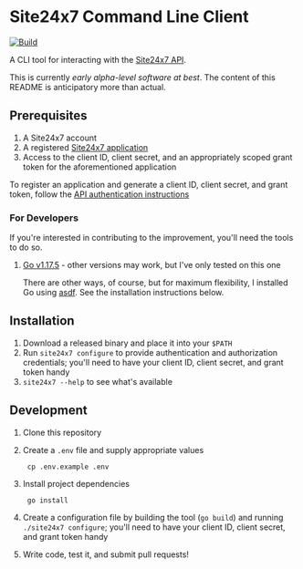 # Site24x7 Command Line Client

[![Build](https://github.com/robwilkerson/site24x7-cli/actions/workflows/ci.yml/badge.svg)](https://github.com/robwilkerson/site24x7-cli/actions/workflows/ci.yml)

A CLI tool for interacting with the [Site24x7 API](https://www.site24x7.com/help/api/#introduction).

This is currently _early alpha-level software at best_. The content of this README is anticipatory more than actual.

## Prerequisites

1. A Site24x7 account
2. A registered [Site24x7 application](https://api-console.zoho.com)
3. Access to the client ID, client secret, and an appropriately scoped grant token for the aforementioned application

To register an application and generate a client ID, client secret, and grant token, follow the [API authentication instructions](https://www.site24x7.com/help/api/#authentication)

### For Developers

If you're interested in contributing to the improvement, you'll need the tools to do so.

1. [Go v1.17.5](https://golang.org) - other versions may work, but I've only tested on this one

    There are other ways, of course, but for maximum flexibility, I installed Go using [asdf](https://asdf-vm.com). See the installation instructions below.

## Installation

1. Download a released binary and place it into your `$PATH`
1. Run `site24x7 configure` to provide authentication and authorization credentials; you'll need to have your client ID, client secret, and grant token handy
1. `site24x7 --help` to see what's available

## Development

1. Clone this repository
1. Create a `.env` file and supply appropriate values

        cp .env.example .env

1. Install project dependencies

        go install

1. Create a configuration file by building the tool (`go build`) and running `./site24x7 configure`; you'll need to have your client ID, client secret, and grant token handy
1. Write code, test it, and submit pull requests!
